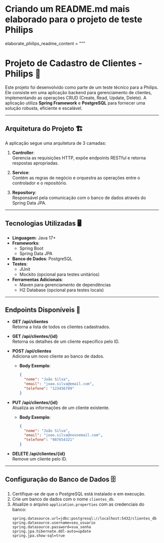 # Criando um README.md mais elaborado para o projeto de teste Philips
elaborate_philips_readme_content = """
# Projeto de Cadastro de Clientes - Philips 🏥  

Este projeto foi desenvolvido como parte de um teste técnico para a Philips. Ele consiste em uma aplicação backend para gerenciamento de clientes, implementando as operações CRUD (Create, Read, Update, Delete). A aplicação utiliza **Spring Framework** e **PostgreSQL** para fornecer uma solução robusta, eficiente e escalável.

---

## Arquitetura do Projeto 🏗️  

A aplicação segue uma arquitetura de 3 camadas:  

1. **Controller**:  
   Gerencia as requisições HTTP, expõe endpoints RESTful e retorna respostas apropriadas.  

2. **Service**:  
   Contém as regras de negócio e orquestra as operações entre o controlador e o repositório.  

3. **Repository**:  
   Responsável pela comunicação com o banco de dados através do Spring Data JPA.  

---

## Tecnologias Utilizadas 🖥️  

- **Linguagem**: Java 17+  
- **Frameworks**:  
  - Spring Boot  
  - Spring Data JPA  
- **Banco de Dados**: PostgreSQL  
- **Testes**:  
  - JUnit  
  - Mockito (opcional para testes unitários)  
- **Ferramentas Adicionais**:  
  - Maven para gerenciamento de dependências  
  - H2 Database (opcional para testes locais)  

---

## Endpoints Disponíveis 🚀  

- **GET /api/clientes**  
  Retorna a lista de todos os clientes cadastrados.  

- **GET /api/clientes/{id}**  
  Retorna os detalhes de um cliente específico pelo ID.  

- **POST /api/clientes**  
  Adiciona um novo cliente ao banco de dados.  
  - **Body Exemplo**:  
    ```json
    {
      "nome": "João Silva",
      "email": "joao.silva@email.com",
      "telefone": "123456789"
    }
    ```

- **PUT /api/clientes/{id}**  
  Atualiza as informações de um cliente existente.  
  - **Body Exemplo**:  
    ```json
    {
      "nome": "João Silva",
      "email": "joao.silva@novoemail.com",
      "telefone": "987654321"
    }
    ```

- **DELETE /api/clientes/{id}**  
  Remove um cliente pelo ID.

---

## Configuração do Banco de Dados 🗄️  

1. Certifique-se de que o PostgreSQL está instalado e em execução.  
2. Crie um banco de dados com o nome `clientes_db`.  
3. Atualize o arquivo `application.properties` com as credenciais do banco:  
   ```properties
   spring.datasource.url=jdbc:postgresql://localhost:5432/clientes_db
   spring.datasource.username=seu_usuario
   spring.datasource.password=sua_senha
   spring.jpa.hibernate.ddl-auto=update
   spring.jpa.show-sql=true
